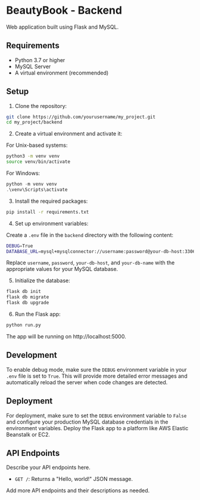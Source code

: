 # BeautyBook - Backend

Web application built using Flask and MySQL.

## Requirements

- Python 3.7 or higher
- MySQL Server
- A virtual environment (recommended)

## Setup

1. Clone the repository:

```bash
git clone https://github.com/yourusername/my_project.git
cd my_project/backend
```

2. Create a virtual environment and activate it:

For Unix-based systems:
```bash
python3 -m venv venv
source venv/bin/activate
```

For Windows:

```powershell
python -m venv venv
.\venv\Scripts\activate
```

3. Install the required packages:

```bash
pip install -r requirements.txt
```

4. Set up environment variables:

Create a `.env` file in the `backend` directory with the following content:

```bash
DEBUG=True
DATABASE_URL=mysql+mysqlconnector://username:password@your-db-host:3306/your-db-name
```

Replace `username`, `password`, `your-db-host`, and `your-db-name` with the appropriate values for your MySQL database.

5. Initialize the database:

```bash
flask db init
flask db migrate
flask db upgrade
```

6. Run the Flask app:

```bash
python run.py
```

The app will be running on http://localhost:5000.

## Development

To enable debug mode, make sure the `DEBUG` environment variable in your `.env` file is set to `True`. This will provide more detailed error messages and automatically reload the server when code changes are detected.

## Deployment

For deployment, make sure to set the `DEBUG` environment variable to `False` and configure your production MySQL database credentials in the environment variables. Deploy the Flask app to a platform like AWS Elastic Beanstalk or EC2.

## API Endpoints

Describe your API endpoints here.

- `GET /`: Returns a "Hello, world!" JSON message.

Add more API endpoints and their descriptions as needed.


